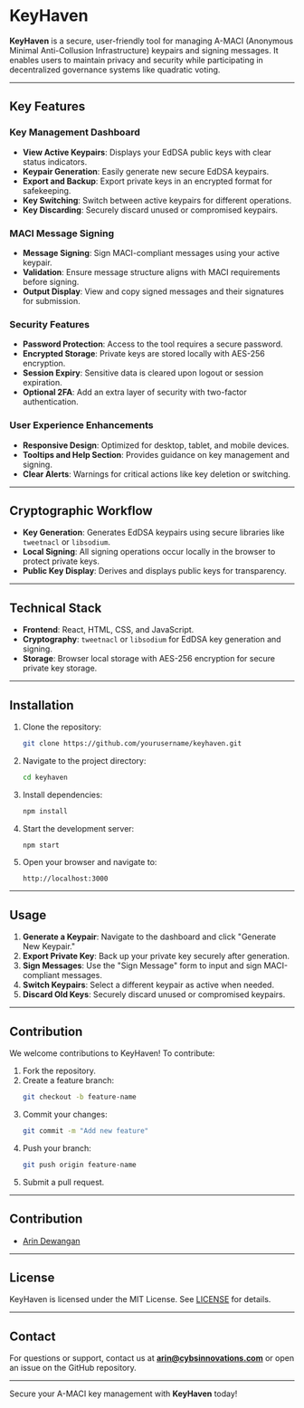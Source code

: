 # KeyHaven

**KeyHaven** is a secure, user-friendly tool for managing A-MACI (Anonymous Minimal Anti-Collusion Infrastructure) keypairs and signing messages. It enables users to maintain privacy and security while participating in decentralized governance systems like quadratic voting. 

---

## Key Features

### Key Management Dashboard
- **View Active Keypairs**: Displays your EdDSA public keys with clear status indicators.
- **Keypair Generation**: Easily generate new secure EdDSA keypairs.
- **Export and Backup**: Export private keys in an encrypted format for safekeeping.
- **Key Switching**: Switch between active keypairs for different operations.
- **Key Discarding**: Securely discard unused or compromised keypairs.

### MACI Message Signing
- **Message Signing**: Sign MACI-compliant messages using your active keypair.
- **Validation**: Ensure message structure aligns with MACI requirements before signing.
- **Output Display**: View and copy signed messages and their signatures for submission.

### Security Features
- **Password Protection**: Access to the tool requires a secure password.
- **Encrypted Storage**: Private keys are stored locally with AES-256 encryption.
- **Session Expiry**: Sensitive data is cleared upon logout or session expiration.
- **Optional 2FA**: Add an extra layer of security with two-factor authentication.

### User Experience Enhancements
- **Responsive Design**: Optimized for desktop, tablet, and mobile devices.
- **Tooltips and Help Section**: Provides guidance on key management and signing.
- **Clear Alerts**: Warnings for critical actions like key deletion or switching.

---

## Cryptographic Workflow
- **Key Generation**: Generates EdDSA keypairs using secure libraries like `tweetnacl` or `libsodium`.
- **Local Signing**: All signing operations occur locally in the browser to protect private keys.
- **Public Key Display**: Derives and displays public keys for transparency.

---

## Technical Stack

- **Frontend**: React, HTML, CSS, and JavaScript.
- **Cryptography**: `tweetnacl` or `libsodium` for EdDSA key generation and signing.
- **Storage**: Browser local storage with AES-256 encryption for secure private key storage.

---

## Installation

1. Clone the repository:
   ```bash
   git clone https://github.com/yourusername/keyhaven.git
   ```
2. Navigate to the project directory:
   ```bash
   cd keyhaven
   ```
3. Install dependencies:
   ```bash
   npm install
   ```
4. Start the development server:
   ```bash
   npm start
   ```
5. Open your browser and navigate to:
   ```
   http://localhost:3000
   ```

---

## Usage

1. **Generate a Keypair**: Navigate to the dashboard and click "Generate New Keypair."
2. **Export Private Key**: Back up your private key securely after generation.
3. **Sign Messages**: Use the "Sign Message" form to input and sign MACI-compliant messages.
4. **Switch Keypairs**: Select a different keypair as active when needed.
5. **Discard Old Keys**: Securely discard unused or compromised keypairs.

---

## Contribution

We welcome contributions to KeyHaven! To contribute:

1. Fork the repository.
2. Create a feature branch:
   ```bash
   git checkout -b feature-name
   ```
3. Commit your changes:
   ```bash
   git commit -m "Add new feature"
   ```
4. Push your branch:
   ```bash
   git push origin feature-name
   ```
5. Submit a pull request.

---

## Contribution
- [Arin Dewangan](https://aboutarin.vercel.app/)

---

## License

KeyHaven is licensed under the MIT License. See [LICENSE](LICENSE) for details.

---

## Contact

For questions or support, contact us at **arin@cybsinnovations.com** or open an issue on the GitHub repository.

---

Secure your A-MACI key management with **KeyHaven** today!
